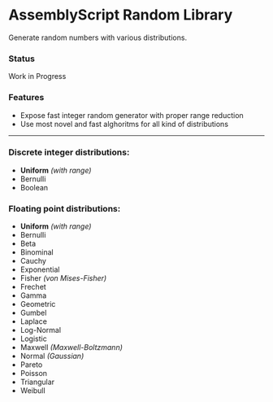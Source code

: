 # AssemblyScript Random Library

Generate random numbers with various distributions.

### Status

Work in Progress

### Features

- Expose fast integer random generator with proper range reduction
- Use most novel and fast alghoritms for all kind of distributions

---
### Discrete integer distributions:

- **Uniform** _(with range)_
- Bernulli
- Boolean

### Floating point distributions:

- **Uniform** _(with range)_
- Bernulli
- Beta
- Binominal
- Cauchy
- Exponential
- Fisher _(von Mises-Fisher)_
- Frechet
- Gamma
- Geometric
- Gumbel
- Laplace
- Log-Normal
- Logistic
- Maxwell _(Maxwell-Boltzmann)_
- Normal _(Gaussian)_
- Pareto
- Poisson
- Triangular
- Weibull
